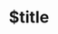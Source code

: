 ---
title: $title
second_title: Справочник по Aspose.OMR для .NET API
description: $description
type: docs
weight: $weight
url: /ru/net/$ref/
---
